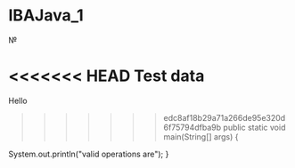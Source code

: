 # IBAJava_1
№

<<<<<<< HEAD
Test data
=======
Hello
>>>>>>> edc8af18b29a71a266de95e320d6f75794dfba9b
 public static void main(String[] args) {
 
 System.out.println("valid operations are");
 }
